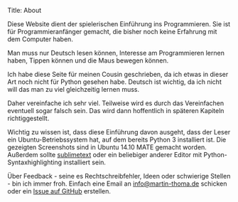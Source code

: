 Title: About

Diese Website dient der spielerischen Einführung ins Programmieren. Sie ist
für Programmieranfänger gemacht, die bisher noch keine Erfahrung mit dem
Computer haben.

Man muss nur Deutsch lesen können, Interesse am Programmieren lernen haben,
Tippen können und die Maus bewegen können.

Ich habe diese Seite für meinen Cousin geschrieben, da ich etwas in dieser
Art noch nicht für Python gesehen habe. Deutsch ist wichtig, da ich nicht will
das man zu viel gleichzeitig lernen muss.

Daher vereinfache ich sehr viel. Teilweise wird es durch das Vereinfachen
eventuell sogar falsch sein. Das wird dann hoffentlich in späteren Kapiteln
richtiggestellt.

Wichtig zu wissen ist, dass diese Einführung davon ausgeht, dass der Leser ein
Ubuntu-Betriebssystem hat, auf dem bereits Python 3 installiert ist. Die
gezeigten Screenshots sind in Ubuntu 14.10 MATE gemacht worden.
Außerdem sollte [sublimetext](http://www.sublimetext.com/) oder ein beliebiger
anderer Editor mit Python-Syntaxhighlighting installiert sein.

Über Feedback - seine es Rechtschreibfehler, Ideen oder schwierige Stellen -
bin ich immer froh. Einfach eine Email an info@martin-thoma.de schicken oder
ein [Issue auf GitHub](https://github.com/MartinThoma/python-lernen) erstellen.